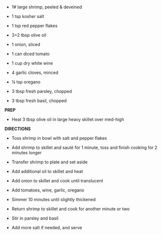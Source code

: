 -   1# large shrimp, peeled & deveined

-   1 tsp kosher salt

-   1 tsp red pepper flakes

-   3+2 tbsp olive oil

-   1 onion, sliced

-   1 can diced tomato

-   1 cup dry white wine

-   4 garlic cloves, minced

-   ¼ tsp oregano

-   3 tbsp fresh parsley, chopped

-   3 tbsp fresh basil, chopped

**PREP**

-   Heat 3 tbsp olive oil in large heavy skillet over med-high

**DIRECTIONS**

-   Toss shrimp in bowl with salt and pepper flakes

-   Add shrimp to skillet and sauté for 1 minute, toss and finish
    cooking for 2 minutes longer

-   Transfer shrimp to plate and set aside

-   Add additional oil to skillet and heat

-   Add onion to skillet and cook until translucent

-   Add tomatoes, wine, garlic, oregano

-   Simmer 10 minutes until slightly thickened

-   Return shrimp to skillet and cook for another minute or two

-   Stir in parsley and basil

-   Add more salt if needed, and serve
